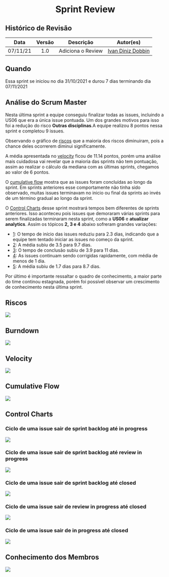 <h1 style="text-align: center">Sprint Review</h1>

## Histórico de Revisão
| Data | Versão | Descrição | Autor(es)|
|:----:|:------:|:---------:|:--------:|
| 07/11/21 | 1.0 | Adiciona o Review | [Ivan Diniz Dobbin](https://github.com/darmsDD) |

## Quando
Essa sprint se iniciou no dia 31/10/2021 e durou 7 dias terminando dia 07/11/2021

## Análise do Scrum Master

Nesta última sprint a equipe conseguiu finalizar todas as issues, incluindo a US06 que era a única issue pontuada. Um dos grandes motivos para isso foi a redução do risco **Outras disciplinas**.A equipe realizou 8 pontos nessa sprint e completou 9 issues.

Observando o gráfico de [riscos](#riscos) que a maioria dos riscos diminuiram, pois a chance deles ocorrerem diminui significamente.

A média apresentada no [velocity](#velocity) ficou de 11.14 pontos, porém uma análise mais cuidadosa vai revelar que a maioria das sprints não tem pontuação, assim ao realizar o cálculo da mediana com as últimas sprints, chegamos ao valor de 6 pontos. 

O [cumulative flow](#cumulative-flow) mostra que as issues foram concluídas ao longo da sprint. Em sprints anteriores esse comportamente não tinha sido observado, muitas issues terminavam no inicio ou final da sprints ao invés de um término gradual ao longo da sprint.


O [Control Charts](#control-charts) desse sprint mostrará tempos bem diferentes de sprints anteriores. Isso aconteceu pois issues que demoraram várias sprints para serem finalizadas terminaram nesta sprint, como a **US06** e **atualizar analytics**. Assim os tópicos **2, 3 e 4** abaixo sofreram grandes variações:
    
- [1](#ciclo-de-uma-issue-sair-de-sprint-backlog-ate-in-progress): O tempo de início das issues reduziu para 2.3 dias, indicando que a equipe tem tentado iniciar as issues no começo da sprint. 
- [2](#ciclo-de-uma-issue-sair-de-sprint-backlog-ate-review-in-progress): A média subiu de 3.5 para 9.7 dias.
- [3](#ciclo-de-uma-issue-sair-de-sprint-backlog-ate-closed): O tempo de conclusão subiu de 3.9 para 11 dias.  
- [4](#ciclo-de-uma-issue-sair-de-review-in-progress-ate-closed): As issues continuam sendo corrigidas rapidamente, com média de menos de 1 dia. 
- [5](#ciclo-de-uma-issue-sair-de-in-progress-ate-closed): A média subiu de 1.7 dias para 8.7 dias.


Por último é importante ressaltar o quadro de conhecimento, a maior parte do time continou estagnada, porém foi possível observar um crescimento de conhecimento nesta última sprint.


## Riscos

[![](riscos.png)](riscos.png)

## Burndown
[![](burndown.png)](burndown.png)

## Velocity
[![](velocity.png)](velocity.png)

## Cumulative Flow
[![](cumulative.png)](cumulative.png)

## Control Charts

### Ciclo de uma issue sair de sprint backlog até in progress
[![](backlog_progress.png)](backlog_progress.png)


### Ciclo de uma issue sair de sprint backlog até review in progress
[![](backlog_review.png)](backlog_review.png)

### Ciclo de uma issue sair de sprint backlog até closed
[![](backlog_closed.png)](backlog_closed.png)

### Ciclo de uma issue sair de review in progress até closed
[![](review_closed.png)](review_closed.png)

### Ciclo de uma issue sair de in progress até closed
[![](progress_closed.png)](progress_closed.png)


## Conhecimento dos Membros
[![](melhoria.png)](melhoria.png)




